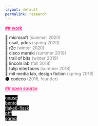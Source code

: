 ```yaml
---
layout: default
permalink: research
---
```


<b class="t-hackcss-pop" style="color:#ff2e88;border-bottom:1px solid #ff2e88;">## work</b>

🤖 microsoft <span style="color:gray">(summer 2020)</span><br>
🦆 csail, pdos <span style="color:gray">(spring 2020)</span><br>
🌳 r2c <span style="color:gray">(winter 2020)</span><br>
🦅 cisco meraki <span style="color:gray">(summer 2019)</span><br>
🦁 trail of bits <span style="color:gray">(winter 2019)</span><br>
🐼 lincoln lab <span style="color:gray">(fall 2018)</span><br>
🐝 tulip interfaces <span style="color:gray">(summer 2018)</span><br>
🦑 mit media lab, design fiction <span style="color:gray">(spring 2018)</span><br>
🌑 codeco <span style="color:gray">(2016, founder)</span>

<b class="t-hackcss-pop" style="color:#ff2e88;border-bottom:1px solid #ff2e88;">## open source</b>

<a href="https://github.com/tchajed/goose" style="color:white; border-bottom: 0px; background-color:black;">goose</a><br>
<a href="https://github.com/returntocorp/bento" style="color:white; border-bottom: 0px; background-color:black;">bento</a><br> 
<a href="https://pypi.org/project/flake8-flask/" style="color:white; border-bottom: 0px; background-color:black;">flake8-flask</a><br>
<a href="https://github.com/returntocorp/pfff" style="color:white; border-bottom: 0px; background-color:black;">pfff</a><br>
<a href="https://github.com/returntocorp/sgrep" style="color:white; border-bottom: 0px; background-color:black;">sgrep</a><br>
